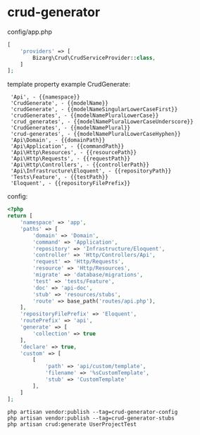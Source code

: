 # crud-generator

config/app.php
```PHP
[
    'providers' => [
        Bizarg\Crud\CrudServiceProvider::class,
    ]
];
```
template property example CrudGenerate:

     'Api', - {{namespace}} 
     'CrudGenerate', - {{modelName}} 
     'crudGenerate', - {{modelNameSingularLowerCaseFirst}}
     'crudGenerates', - {{modelNamePluralLowerCase}} 
     'crud_generates', - {{modelNamePluralLowerCaseUnderscore}} 
     'CrudGenerates', - {{modelNamePlural}} 
     'crud-generates', - {{modelNamePluralLowerCaseHyphen}} 
     'Api\Domain', - {{domainPath}} 
     'Api\Application', - {{commandPath}}
     'Api\Http\Resources', - {{resourcePath}}
     'Api\Http\Requests', - {{requestPath}}
     'Api\Http\Controllers', - {{controllerPath}} 
     'Api\Infrastructure\Eloquent', - {{repositoryPath}} 
     'Tests\Feature', - {{testPath}} 
     'Eloquent', - {{repositoryFilePrefix}}

config:
```PHP
<?php
return [
    'namespace' => 'app',
    'paths' => [
        'domain' => 'Domain',
        'command' => 'Application',
        'repository' => 'Infrastructure/Eloquent',
        'controller' => 'Http/Controllers/Api',
        'request' => 'Http/Requests',
        'resource' => 'Http/Resources',
        'migrate' => 'database/migrations',
        'test' => 'tests/Feature',
        'doc' => 'api-doc',
        'stub' => 'resources/stubs',
        'route' => base_path('routes/api.php'),
    ],
    'repositoryFilePrefix' => 'Eloquent',
    'routePrefix' => 'api',
    'generate' => [
        'collection' => true
    ],
    'declare' => true,
    'custom' => [
        [
            'path' => 'api/custom/template',
            'filename' => '%sCustomTemplate',
            'stub' => 'CustomTemplate'
        ],
    ]
];
```             

    php artisan vendor:publish --tag=crud-generator-config
    php artisan vendor:publish --tag=crud-generator-stubs
    php artisan crud:generate UserProjectTest
